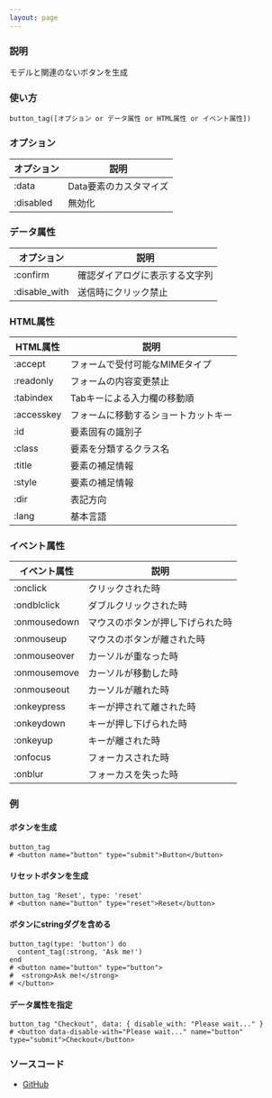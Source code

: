 ```yaml
---
layout: page
---
```

### 説明
モデルと関連のないボタンを生成

### 使い方
    button_tag([オプション or データ属性 or HTML属性 or イベント属性])

### オプション

オプション     | 説明
----------|--------------
:data     | Data要素のカスタマイズ
:disabled | 無効化

### データ属性

オプション         | 説明
--------------|----------------
:confirm      | 確認ダイアログに表示する文字列
:disable_with | 送信時にクリック禁止

### HTML属性

HTML属性   | 説明
-----------|-------------------
:accept    | フォームで受付可能なMIMEタイプ
:readonly  | フォームの内容変更禁止
:tabindex  | Tabキーによる入力欄の移動順
:accesskey | フォームに移動するショートカットキー
:id        | 要素固有の識別子
:class     | 要素を分類するクラス名
:title     | 要素の補足情報
:style     | 要素の補足情報
:dir       | 表記方向
:lang      | 基本言語

### イベント属性

イベント属性     | 説明
-------------|--------------------
:onclick     | クリックされた時
:ondblclick  | ダブルクリックされた時
:onmousedown | マウスのボタンが押し下げられた時
:onmouseup   | マウスのボタンが離された時
:onmouseover | カーソルが重なった時
:onmousemove | カーソルが移動した時
:onmouseout  | カーソルが離れた時
:onkeypress  | キーが押されて離された時
:onkeydown   | キーが押し下げられた時
:onkeyup     | キーが離された時
:onfocus     | フォーカスされた時
:onblur      | フォーカスを失った時

### 例
#### ボタンを生成
    button_tag
    # <button name="button" type="submit">Button</button>

#### リセットボタンを生成
    button_tag 'Reset', type: 'reset'
    # <button name="button" type="reset">Reset</button>

#### ボタンにstringダグを含める
    button_tag(type: 'button') do
      content_tag(:strong, 'Ask me!')
    end
    # <button name="button" type="button">
    #  <strong>Ask me!</strong>
    # </button>

#### データ属性を指定
    button_tag "Checkout", data: { disable_with: "Please wait..." }
    # <button data-disable-with="Please wait..." name="button" type="submit">Checkout</button>

### ソースコード
* [GitHub](https://github.com/rails/rails/blob/f33d52c95217212cbacc8d5e44b5a8e3cdc6f5b3/actionview/lib/action_view/helpers/form_tag_helper.rb#L509)